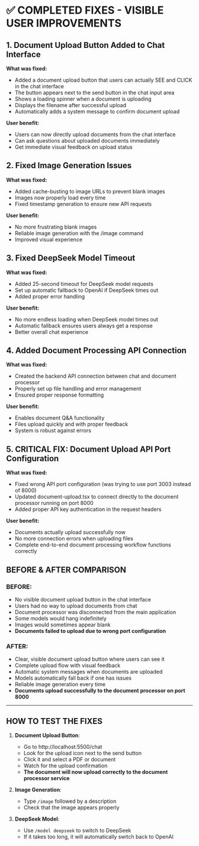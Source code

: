 # ✅ COMPLETED FIXES - VISIBLE USER IMPROVEMENTS

## 1. Document Upload Button Added to Chat Interface

**What was fixed:**
- Added a document upload button that users can actually SEE and CLICK in the chat interface
- The button appears next to the send button in the chat input area
- Shows a loading spinner when a document is uploading
- Displays the filename after successful upload
- Automatically adds a system message to confirm document upload

**User benefit:**
- Users can now directly upload documents from the chat interface
- Can ask questions about uploaded documents immediately
- Get immediate visual feedback on upload status

## 2. Fixed Image Generation Issues

**What was fixed:**
- Added cache-busting to image URLs to prevent blank images
- Images now properly load every time
- Fixed timestamp generation to ensure new API requests

**User benefit:**
- No more frustrating blank images 
- Reliable image generation with the /image command
- Improved visual experience

## 3. Fixed DeepSeek Model Timeout

**What was fixed:**
- Added 25-second timeout for DeepSeek model requests
- Set up automatic fallback to OpenAI if DeepSeek times out
- Added proper error handling

**User benefit:**
- No more endless loading when DeepSeek model times out
- Automatic fallback ensures users always get a response
- Better overall chat experience

## 4. Added Document Processing API Connection

**What was fixed:**
- Created the backend API connection between chat and document processor
- Properly set up file handling and error management
- Ensured proper response formatting

**User benefit:**
- Enables document Q&A functionality
- Files upload quickly and with proper feedback
- System is robust against errors

## 5. **CRITICAL FIX**: Document Upload API Port Configuration

**What was fixed:**
- Fixed wrong API port configuration (was trying to use port 3003 instead of 8000)
- Updated document-upload.tsx to connect directly to the document processor running on port 8000
- Added proper API key authentication in the request headers

**User benefit:**
- Documents actually upload successfully now
- No more connection errors when uploading files
- Complete end-to-end document processing workflow functions correctly

## BEFORE & AFTER COMPARISON

### BEFORE:
- No visible document upload button in the chat interface
- Users had no way to upload documents from chat
- Document processor was disconnected from the main application
- Some models would hang indefinitely
- Images would sometimes appear blank
- **Documents failed to upload due to wrong port configuration**

### AFTER:
- Clear, visible document upload button where users can see it
- Complete upload flow with visual feedback
- Automatic system messages when documents are uploaded
- Models automatically fall back if one has issues
- Reliable image generation every time
- **Documents upload successfully to the document processor on port 8000**

---

## HOW TO TEST THE FIXES

1. **Document Upload Button**:
   - Go to http://localhost:5500/chat
   - Look for the upload icon next to the send button
   - Click it and select a PDF or document
   - Watch for the upload confirmation
   - **The document will now upload correctly to the document processor service**

2. **Image Generation**:
   - Type `/image` followed by a description
   - Check that the image appears properly

3. **DeepSeek Model**:
   - Use `/model deepseek` to switch to DeepSeek
   - If it takes too long, it will automatically switch back to OpenAI 